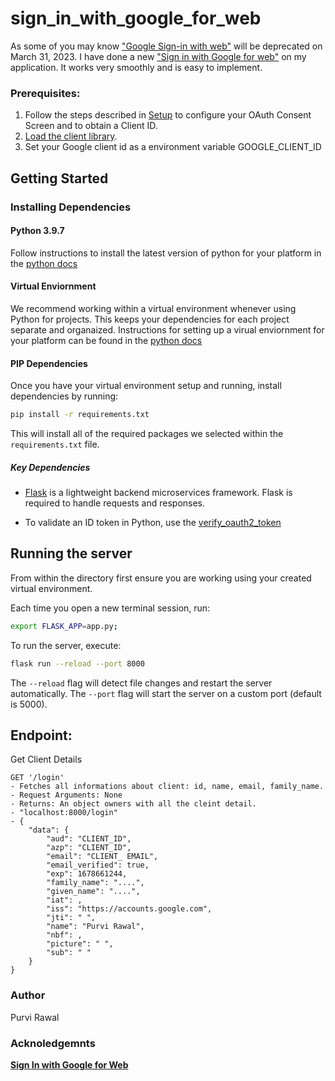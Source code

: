 # sign_in_with_google_for_web

As some of you may know ["Google Sign-in with web"](https://developers.google.com/identity/sign-in/web/sign-in)  will be deprecated on March 31, 2023. I have done a new ["Sign in with Google for web"](https://developers.google.com/identity/gsi/web/guides/overview) on my application. It works very smoothly and is easy to implement.

### Prerequisites:
1) Follow the steps described in [Setup](https://developers.google.com/identity/gsi/web/guides/get-google-api-clientid) to configure your OAuth Consent Screen and to obtain a Client ID.
2) [Load the client library](https://developers.google.com/identity/gsi/web/guides/client-library).
3) Set your Google client id as a environment variable GOOGLE_CLIENT_ID

## Getting Started

### Installing Dependencies

#### Python 3.9.7

Follow instructions to install the latest version of python for your platform in the [python docs](https://docs.python.org/3/using/unix.html#getting-and-installing-the-latest-version-of-python)

#### Virtual Enviornment

We recommend working within a virtual environment whenever using Python for projects. This keeps your dependencies for each project separate and organaized. Instructions for setting up a virual enviornment for your platform can be found in the [python docs](https://packaging.python.org/guides/installing-using-pip-and-virtual-environments/)

#### PIP Dependencies

Once you have your virtual environment setup and running, install dependencies by running:

```bash
pip install -r requirements.txt
```

This will install all of the required packages we selected within the `requirements.txt` file.

##### Key Dependencies

- [Flask](http://flask.pocoo.org/)  is a lightweight backend microservices framework. Flask is required to handle requests and responses.

- To validate an ID token in Python, use the [verify_oauth2_token](https://google-auth.readthedocs.io/en/latest/reference/google.oauth2.id_token.html#google.oauth2.id_token.verify_oauth2_token)

## Running the server

From within the directory first ensure you are working using your created virtual environment.

Each time you open a new terminal session, run:

```bash
export FLASK_APP=app.py;
```

To run the server, execute:

```bash
flask run --reload --port 8000
```

The `--reload` flag will detect file changes and restart the server
automatically. The `--port` flag will start the server on a custom port (default
is 5000).

## Endpoint:

Get Client Details

    GET '/login'
    - Fetches all informations about client: id, name, email, family_name.
    - Request Arguments: None
    - Returns: An object owners with all the cleint detail.
    - "localhost:8000/login"
    - {
        "data": {
            "aud": "CLIENT_ID",
            "azp": "CLIENT_ID",
            "email": "CLIENT_ EMAIL",
            "email_verified": true,
            "exp": 1678661244,
            "family_name": "....",
            "given_name": "....",
            "iat": , 
            "iss": "https://accounts.google.com",
            "jti": " ",
            "name": "Purvi Rawal",
            "nbf": , 
            "picture": " ",
            "sub": " "
        }
    }

### Author
Purvi Rawal

### Acknoledgemnts
[**Sign In with Google for Web**](https://developers.google.com/identity/gsi/web/guides/overview)
